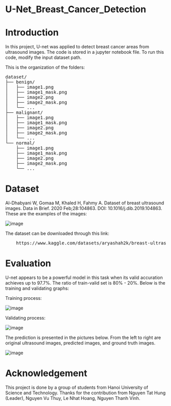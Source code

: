 # U-Net_Breast_Cancer_Detection

# Introduction
In this project, U-net was applied to detect breast cancer areas from ultrasound images. The code is stored in a jupyter notebook file. To run this code, modify the input dataset path. 

This is the organization of the folders:
<pre>
dataset/
├── benign/
│   ├── image1.png
│   ├── image1_mask.png
│   ├── image2.png
│   ├── image2_mask.png
│   └── ...
├── malignant/
│   ├── image1.png
│   ├── image1_mask.png
│   ├── image2.png
│   ├── image2_mask.png
│   └── ...
└── normal/
    ├── image1.png
    ├── image1_mask.png
    ├── image2.png
    ├── image2_mask.png
    └── ...
</pre>

# Dataset
Al-Dhabyani W, Gomaa M, Khaled H, Fahmy A. Dataset of breast ultrasound images. Data in Brief. 2020 Feb;28:104863. DOI: 10.1016/j.dib.2019.104863.
These are the examples of the images:

![image](https://github.com/user-attachments/assets/5146f1ac-17f3-4d40-a09f-269c7fcc609a)

The dataset can be downloaded through this link:
<pre>
    https://www.kaggle.com/datasets/aryashah2k/breast-ultrasound-images-dataset
</pre>

# Evaluation
U-net appears to be a powerful model in this task when its valid accuration achieves up to 97.7%. The ratio of train-valid set is 80% - 20%. Below is the training and validating graphs:

Training process:

![image](https://github.com/user-attachments/assets/de12e402-26cc-45f8-8c68-75c034a37b66)


Validating process:

![image](https://github.com/user-attachments/assets/8ba871ea-aa08-4587-9d48-01b3be97d95e)


The prediction is presented in the pictures below. From the left to right are original ultrasound images, predicted images, and ground truth images.

![image](https://github.com/user-attachments/assets/07197178-5572-49c3-b6da-691f57ac5910)


# Acknowledgement
This project is done by a group of students from Hanoi University of Science and Technology. Thanks for the contribution from Nguyen Tat Hung (Leader), Nguyen Vu Thuy, Le Nhat Hoang, Nguyen Thanh Vinh.
